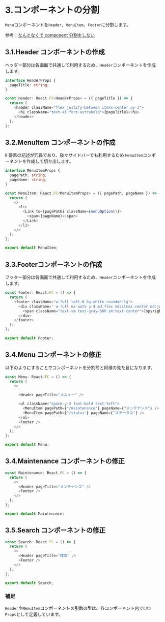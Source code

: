 # 3.コンポーネントの分割

`Menu`コンポーネントを`Header, MenuItem, Footer`に分割します。

参考：[なんとなくで component 分割をしない](https://zenn.dev/tsukunin/articles/a6dbabf811b7a3#%E3%81%AA%E3%82%93%E3%81%A8%E3%81%AA%E3%81%8F%E3%81%A7component%E5%88%86%E5%89%B2%E3%82%92%E3%81%97%E3%81%AA%E3%81%84)

## 3.1.Header コンポーネントの作成

ヘッダー部分は各画面で共通して利用するため、`Header`コンポーネントを作成します。

```typescript
interface HeaderProps {
  pageTitle: string;
}

const Header: React.FC<HeaderProps> = ({ pageTitle }) => {
  return (
    <header className="flex justify-between items-center py-3">
      <h1 className="text-xl font-extrabold">{pageTitle}</h1>
    </header>
  );
};
```

## 3.2.MenuItem コンポーネントの作成

li 要素の記述が冗長であり、後々サイドバーでも利用するため `MenuItem`コンポーネントを作成して切り出します。

```typescript
interface MenuItemProps {
  pagePath: string;
  pageName: string;
}

const MenuItem: React.FC<MenuItemProps> = ({ pagePath, pageName }) => {
  return (
    <>
      <li>
        <Link to={pagePath} className={menuOption()}>
          <span>{pageName}</span>
        </Link>
      </li>
    </>
  );
};

export default MenuItem;
```

## 3.3.Footerコンポーネントの作成

フッター部分は各画面で共通して利用するため、`Header`コンポーネントを作成します。

```typescript
const Footer: React.FC = () => {
  return (
    <footer className="w-full left-0 bg-white rounded-lg">
      <div className=" w-full mx-auto p-4 md:flex md:items-center md:justify-between">
        <span className="text-sm text-gray-500 sm:text-center">Copyright 2024 hoge All Rights Reserved.</span>
      </div>
    </footer>
  );
};

export default Footer;

```

## 3.4.Menu コンポーネントの修正

以下のようにすることでコンポーネントを分割前と同様の見た目になります。

```typescript
const Menu: React.FC = () => {
  return (
    <>

      <Header pageTitle="メニュー" />

      <ul className="space-y-2 font-bold text-left">
        <MenuItem pagePath={"/maintenance"} pageName={"メンテナンス"} />
        <MenuItem pagePath={"/status"} pageName={"ステータス"} />
      </ul>
      <Footer />
    </>
  );
};

export default Menu;
```

## 3.4.Maintenance コンポーネントの修正

```typescript
const Maintenance: React.FC = () => {
  return (
    <>
      <Header pageTitle="メンテナンス" />
      <Footer />
    </>
  );
};

export default Maintenance;
```

## 3.5.Search コンポーネントの修正

```typescript
const Search: React.FC = () => {
  return (
    <>
      <Header pageTitle="検索" />
      <Footer />
    </>
  );
};

export default Search;
```

### 補足

`Header`や`MenuItem`コンポーネントの引数の型は、各コンポーネント内で`〇〇Props`として定義しています。
